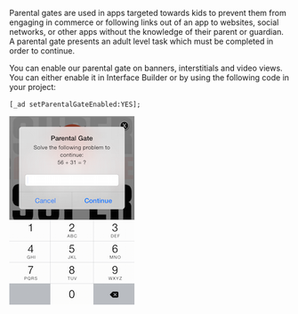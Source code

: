 Parental gates are used in apps targeted towards kids to prevent them from engaging in commerce or following links out of an app to websites, social networks, or other apps without the knowledge of their parent or guardian. A parental gate presents an adult level task which must be completed in order to continue.

You can enable our parental gate on banners, interstitials and video views. You can either enable it in Interface Builder or by using the following code in your project:

```
[_ad setParentalGateEnabled:YES];

```

![](img/IMG_06_ParentalGate.png "Parental Gate on iOS")